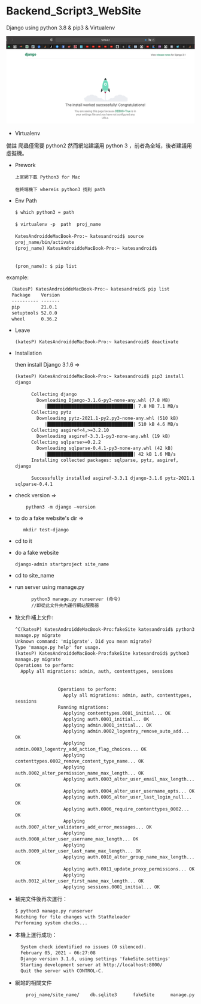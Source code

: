 # Backend_Script3_WebSite
Django using python 3.8 &amp; pip3 &amp; Virtualenv


![](https://github.com/QueenieCplusplus/Backend_Script3_WebSite/raw/main/fake_site.png)


* Virtualenv

備註 爬蟲僅需要 python2 然而網站建議用 python 3 ，前者為全域，後者建議用虛擬機。

* Prework

      上官網下載 Python3 for Mac
     
      在終端機下 whereis python3 找到 path


* Env Path

      $ which python3 = path

      $ virtualenv -p  path  proj_name

      KatesAndroiddeMacBook-Pro:~ katesandroid$ source proj_name/bin/activate
      (proj_name) KatesAndroiddeMacBook-Pro:~ katesandroid$ 


      (pron_name): $ pip list


example:

      (katesP) KatesAndroiddeMacBook-Pro:~ katesandroid$ pip list
      Package    Version
      ---------- -------
      pip        21.0.1
      setuptools 52.0.0
      wheel      0.36.2


* Leave

      (katesP) KatesAndroiddeMacBook-Pro:~ katesandroid$ deactivate


* Installation 

   then install Django 3.1.6 =>

      (katesP) KatesAndroiddeMacBook-Pro:~ katesandroid$ pip3 install django

            Collecting django
              Downloading Django-3.1.6-py3-none-any.whl (7.8 MB)
                 |████████████████████████████████| 7.8 MB 7.1 MB/s 
            Collecting pytz
              Downloading pytz-2021.1-py2.py3-none-any.whl (510 kB)
                 |████████████████████████████████| 510 kB 4.6 MB/s 
            Collecting asgiref<4,>=3.2.10
              Downloading asgiref-3.3.1-py3-none-any.whl (19 kB)
            Collecting sqlparse>=0.2.2
              Downloading sqlparse-0.4.1-py3-none-any.whl (42 kB)
                 |████████████████████████████████| 42 kB 1.6 MB/s 
            Installing collected packages: sqlparse, pytz, asgiref, django

            Successfully installed asgiref-3.3.1 django-3.1.6 pytz-2021.1 sqlparse-0.4.1


* check version => 

          python3 -m django —version

* to do a fake website's dir =>

         mkdir test-django
* cd to it

* do a fake website

      django-admin startproject site_name

* cd to site_name

* run server using manage.py

            python3 manage.py runserver (命令)
            //即從此文件夾內運行網站服務器

* 缺文件補上文件:

      ^C(katesP) KatesAndroiddeMacBook-Pro:fakeSite katesandroid$ python3 manage.py migrate
      Unknown command: 'migigrate'. Did you mean migrate?
      Type 'manage.py help' for usage.
      (katesP) KatesAndroiddeMacBook-Pro:fakeSite katesandroid$ python3 manage.py migrate
      Operations to perform:
        Apply all migrations: admin, auth, contenttypes, sessions


                      Operations to perform:
                        Apply all migrations: admin, auth, contenttypes, sessions
                      Running migrations:
                        Applying contenttypes.0001_initial... OK
                        Applying auth.0001_initial... OK
                        Applying admin.0001_initial... OK
                        Applying admin.0002_logentry_remove_auto_add... OK
                        Applying admin.0003_logentry_add_action_flag_choices... OK
                        Applying contenttypes.0002_remove_content_type_name... OK
                        Applying auth.0002_alter_permission_name_max_length... OK
                        Applying auth.0003_alter_user_email_max_length... OK
                        Applying auth.0004_alter_user_username_opts... OK
                        Applying auth.0005_alter_user_last_login_null... OK
                        Applying auth.0006_require_contenttypes_0002... OK
                        Applying auth.0007_alter_validators_add_error_messages... OK
                        Applying auth.0008_alter_user_username_max_length... OK
                        Applying auth.0009_alter_user_last_name_max_length... OK
                        Applying auth.0010_alter_group_name_max_length... OK
                        Applying auth.0011_update_proxy_permissions... OK
                        Applying auth.0012_alter_user_first_name_max_length... OK
                        Applying sessions.0001_initial... OK
* 補完文件後再次運行：


      $ python3 manage.py runserver
      Watching for file changes with StatReloader
      Performing system checks...

* 本機上運行成功：

        System check identified no issues (0 silenced).
        February 05, 2021 - 06:27:08
        Django version 3.1.6, using settings 'fakeSite.settings'
        Starting development server at http://localhost:8000/
        Quit the server with CONTROL-C.

* 網站的相關文件


          proj_name/site_name/    db.sqlite3	  fakeSite	    manage.py


